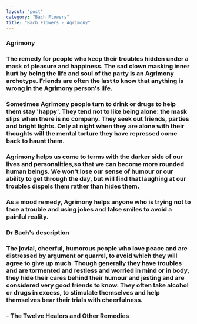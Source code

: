 ```yaml
---
layout: "post"
category: "Bach Flowers"
title: "Bach Flowers - Agrimony"
---
```


### Agrimony

### The remedy for people who keep their troubles hidden under a mask of pleasure and happiness. The sad clown masking inner hurt by being the life and soul of the party is an Agrimony archetype. Friends are often the last to know that anything is wrong in the Agrimony person's life.

### Sometimes Agrimony people turn to drink or drugs to help them stay 'happy'. They tend not to like being alone: the mask slips when there is no company. They seek out friends, parties and bright lights. Only at night when they are alone with their thoughts will the mental torture they have repressed come back to haunt them.

### Agrimony helps us come to terms with the darker side of our lives and personalities,so that we can become more rounded human beings. We won't lose our sense of humour or our ability to get through the day, but will find that laughing at our troubles dispels them rather than hides them.
### As a mood remedy, Agrimony helps anyone who is trying not to face a trouble and using jokes and false smiles to avoid a painful reality.

### Dr Bach's description

### The jovial, cheerful, humorous people who love peace and are distressed by argument or quarrel, to avoid which they will agree to give up much. Though generally they have troubles and are tormented and restless and worried in mind or in body, they hide their cares behind their humour and jesting and are considered very good friends to know. They often take alcohol or drugs in excess, to stimulate themselves and help themselves bear their trials with cheerfulness.

### ‐ The Twelve Healers and Other Remedies
